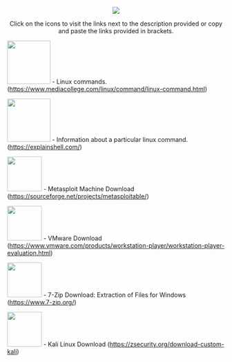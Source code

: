 <p align="center">
  <img src="https://img.freepik.com/free-vector/lab-logo-vector-design_16734-26.jpg?size=338&ext=jpg" />
</p>

<p align="center">
    Click on the icons to visit the links next to the description provided or copy and paste the links provided in brackets.
</p>

[<img src="https://mpng.subpng.com/20180320/jbq/kisspng-computer-icons-command-line-interface-linux-system-command-line-icon-vector-5ab10e747fd445.0902485515215530125236.jpg" width="100"/>](https://www.mediacollege.com/linux/command/linux-command.html) - Linux commands. (https://www.mediacollege.com/linux/command/linux-command.html)

[<img src="https://mpng.subpng.com/20180320/jbq/kisspng-computer-icons-command-line-interface-linux-system-command-line-icon-vector-5ab10e747fd445.0902485515215530125236.jpg" width="100"/>](https://explainshell.com/) - Information about a particular linux command. (https://explainshell.com/)

[<img src="https://ih1.redbubble.net/image.452180693.4771/flat,750x,075,f-pad,750x1000,f8f8f8.u1.jpg" width="80"/>](https://sourceforge.net/projects/metasploitable/) - Metasploit Machine Download (https://sourceforge.net/projects/metasploitable/)

[<img src="https://i0.wp.com/www.clamtech.com/wp-content/uploads/2018/05/VMWare-Logo.jpg" width="80"/>](https://www.vmware.com/products/workstation-player/workstation-player-evaluation.html) - VMware Download (https://www.vmware.com/products/workstation-player/workstation-player-evaluation.html)

[<img src="https://upload.wikimedia.org/wikipedia/commons/b/b5/7-Zip_Logo.jpg" width="80"/>](https://www.7-zip.org/) - 7-Zip Download: Extraction of Files for Windows (https://www.7-zip.org/)


[<img src="https://ih1.redbubble.net/image.330661976.3438/flat,750x,075,f-pad,750x1000,f8f8f8.u2.jpg" width="80"/>](https://zsecurity.org/download-custom-kali) - Kali Linux Download (https://zsecurity.org/download-custom-kali)
